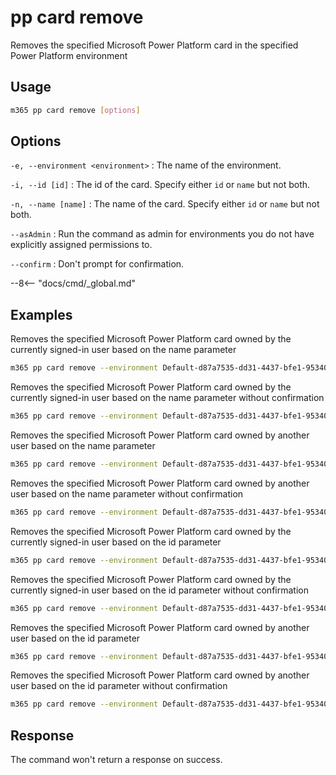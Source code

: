 # pp card remove

Removes the specified Microsoft Power Platform card in the specified Power Platform environment

## Usage

```sh
m365 pp card remove [options]
```

## Options

`-e, --environment <environment>`
: The name of the environment.

`-i, --id [id]`
: The id of the card. Specify either `id` or `name` but not both.

`-n, --name [name]`
: The name of the card. Specify either `id` or `name` but not both.

`--asAdmin`
: Run the command as admin for environments you do not have explicitly assigned permissions to.

`--confirm`
: Don't prompt for confirmation.

--8<-- "docs/cmd/_global.md"

## Examples

Removes the specified Microsoft Power Platform card owned by the currently signed-in user based on the name parameter

```sh
m365 pp card remove --environment Default-d87a7535-dd31-4437-bfe1-95340acd55c5 --name "Card Name"
```

Removes the specified Microsoft Power Platform card owned by the currently signed-in user based on the name parameter without confirmation

```sh
m365 pp card remove --environment Default-d87a7535-dd31-4437-bfe1-95340acd55c5 --name "Card Name" --confirm
```

Removes the specified Microsoft Power Platform card owned by another user based on the name parameter

```sh
m365 pp card remove --environment Default-d87a7535-dd31-4437-bfe1-95340acd55c5 --name "Card Name" --asAdmin
```

Removes the specified Microsoft Power Platform card owned by another user based on the name parameter without confirmation

```sh
m365 pp card remove --environment Default-d87a7535-dd31-4437-bfe1-95340acd55c5 --name "Card Name" --asAdmin --confirm
```

Removes the specified Microsoft Power Platform card owned by the currently signed-in user based on the id parameter

```sh
m365 pp card remove --environment Default-d87a7535-dd31-4437-bfe1-95340acd55c5 --id 9d9a13d0-6255-ed11-bba2-000d3adf774e
```

Removes the specified Microsoft Power Platform card owned by the currently signed-in user based on the id parameter without confirmation

```sh
m365 pp card remove --environment Default-d87a7535-dd31-4437-bfe1-95340acd55c5 --id 9d9a13d0-6255-ed11-bba2-000d3adf774e --confirm
```

Removes the specified Microsoft Power Platform card owned by another user based on the id parameter

```sh
m365 pp card remove --environment Default-d87a7535-dd31-4437-bfe1-95340acd55c5 --id 9d9a13d0-6255-ed11-bba2-000d3adf774e --asAdmin
```

Removes the specified Microsoft Power Platform card owned by another user based on the id parameter without confirmation

```sh
m365 pp card remove --environment Default-d87a7535-dd31-4437-bfe1-95340acd55c5 --id 9d9a13d0-6255-ed11-bba2-000d3adf774e --asAdmin --confirm
```

## Response

The command won't return a response on success.
